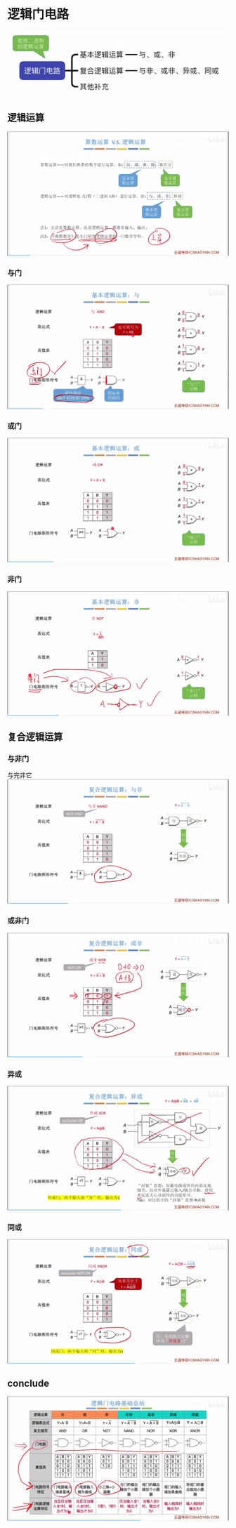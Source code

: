 

# 逻辑门电路
![输入图片说明](/imgs/2025-07-28/8nAIQrdugDREgI5T.png)
## 逻辑运算
![输入图片说明](/imgs/2025-07-28/ZcsYufZPNZpMSlMj.png)

### 与门
![输入图片说明](/imgs/2025-07-28/XGQ1jO4P5eNouOkW.png)

### 或门
![输入图片说明](/imgs/2025-07-28/DipLY4fPu7wIwXye.png)

### 非门
![输入图片说明](/imgs/2025-07-28/Xo3p3wJGyK8mKJjy.png)

## 复合逻辑运算
### 与非门
与完非它
![输入图片说明](/imgs/2025-07-28/mxlM30HbkG5oT2sb.png)

### 或非门
![输入图片说明](/imgs/2025-07-28/3DhOTLMW5VFBmiTl.png)

### 异或
![输入图片说明](/imgs/2025-07-28/ySjmFRPsCHKjukoh.png)

### 同或
![输入图片说明](/imgs/2025-07-28/DCNOUxVaM0fT5vIt.png)

## conclude
![输入图片说明](/imgs/2025-07-28/6N5hGUxRJkaBhCMI.png)
<!--stackedit_data:
eyJoaXN0b3J5IjpbMjA4NTAyMjM1Niw1MTMzNTIxMThdfQ==
-->